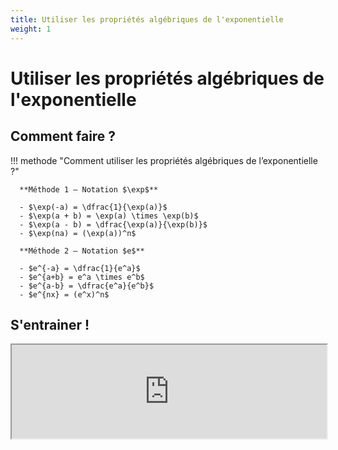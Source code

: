 ```yaml
---
title: Utiliser les propriétés algébriques de l'exponentielle
weight: 1
---
```


# Utiliser les propriétés algébriques de l'exponentielle

## Comment faire ?

!!! methode "Comment utiliser les propriétés algébriques de l’exponentielle ?"

      **Méthode 1 – Notation $\exp$**

      - $\exp(-a) = \dfrac{1}{\exp(a)}$
      - $\exp(a + b) = \exp(a) \times \exp(b)$
      - $\exp(a - b) = \dfrac{\exp(a)}{\exp(b)}$
      - $\exp(na) = (\exp(a))^n$

      **Méthode 2 – Notation $e$**

      - $e^{-a} = \dfrac{1}{e^a}$
      - $e^{a+b} = e^a \times e^b$
      - $e^{a-b} = \dfrac{e^a}{e^b}$
      - $e^{nx} = (e^x)^n$
    

## S'entrainer !

<iframe src="https://coopmaths.fr/alea/?EEEE2e0a294917ee13ff14fa0f22272e13461e8c12ce138f2b1614bb272e13350f2c17e60f2c13a615e72922132b26f117e60f2e2dfe272e1658139e277b294917e6199313fd11a70f2717e612c7272e13350f2c17e80f2c13a615e72922132b26f117e60f2f181a2a762e5e0f1e2d0a13fe133612d1132b2d9a2d9d279220b62ae52a7a282227c7111127c811122f312cce2d4029542b4c11122f312bab27c32d9a27c12a760073" width="100%" class="exerciseur" allowfullscreen></iframe>